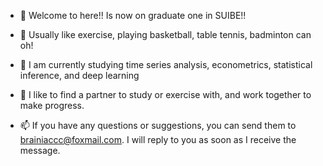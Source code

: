- 👋 Welcome to here!! Is now on graduate one in SUIBE!!

- 👀 Usually like exercise, playing basketball, table tennis, badminton can oh!

- 🌱 I am currently studying time series analysis, econometrics, statistical inference, and deep learning 

- 💞️ I like to find a partner to study or exercise with, and work together to make progress.

- 📫 If you have any questions or suggestions, you can send them to brainiaccc@foxmail.com. I will reply to you as soon as I receive the message.


<!---
jason51108/jason51108 is a ✨ special ✨ repository because its `README.md` (this file) appears on your GitHub profile.
You can click the Preview link to take a look at your changes.
--->
